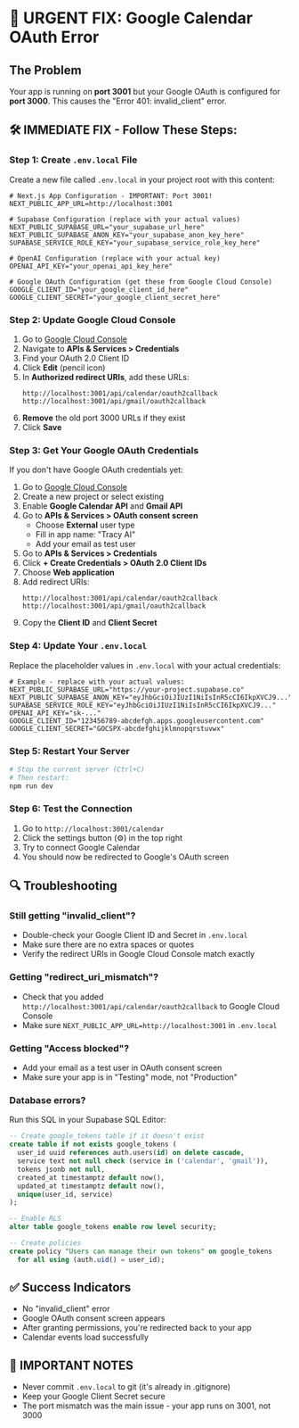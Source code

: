 # 🚨 URGENT FIX: Google Calendar OAuth Error

## The Problem
Your app is running on **port 3001** but your Google OAuth is configured for **port 3000**. This causes the "Error 401: invalid_client" error.

## 🛠️ IMMEDIATE FIX - Follow These Steps:

### Step 1: Create `.env.local` File
Create a new file called `.env.local` in your project root with this content:

```env
# Next.js App Configuration - IMPORTANT: Port 3001!
NEXT_PUBLIC_APP_URL=http://localhost:3001

# Supabase Configuration (replace with your actual values)
NEXT_PUBLIC_SUPABASE_URL="your_supabase_url_here"
NEXT_PUBLIC_SUPABASE_ANON_KEY="your_supabase_anon_key_here"
SUPABASE_SERVICE_ROLE_KEY="your_supabase_service_role_key_here"

# OpenAI Configuration (replace with your actual key)
OPENAI_API_KEY="your_openai_api_key_here"

# Google OAuth Configuration (get these from Google Cloud Console)
GOOGLE_CLIENT_ID="your_google_client_id_here"
GOOGLE_CLIENT_SECRET="your_google_client_secret_here"
```

### Step 2: Update Google Cloud Console
1. Go to [Google Cloud Console](https://console.cloud.google.com/)
2. Navigate to **APIs & Services > Credentials**
3. Find your OAuth 2.0 Client ID
4. Click **Edit** (pencil icon)
5. In **Authorized redirect URIs**, add these URLs:
   ```
   http://localhost:3001/api/calendar/oauth2callback
   http://localhost:3001/api/gmail/oauth2callback
   ```
6. **Remove** the old port 3000 URLs if they exist
7. Click **Save**

### Step 3: Get Your Google OAuth Credentials
If you don't have Google OAuth credentials yet:

1. Go to [Google Cloud Console](https://console.cloud.google.com/)
2. Create a new project or select existing
3. Enable **Google Calendar API** and **Gmail API**
4. Go to **APIs & Services > OAuth consent screen**
   - Choose **External** user type
   - Fill in app name: "Tracy AI"
   - Add your email as test user
5. Go to **APIs & Services > Credentials**
6. Click **+ Create Credentials > OAuth 2.0 Client IDs**
7. Choose **Web application**
8. Add redirect URIs:
   ```
   http://localhost:3001/api/calendar/oauth2callback
   http://localhost:3001/api/gmail/oauth2callback
   ```
9. Copy the **Client ID** and **Client Secret**

### Step 4: Update Your `.env.local`
Replace the placeholder values in `.env.local` with your actual credentials:

```env
# Example - replace with your actual values:
NEXT_PUBLIC_SUPABASE_URL="https://your-project.supabase.co"
NEXT_PUBLIC_SUPABASE_ANON_KEY="eyJhbGciOiJIUzI1NiIsInR5cCI6IkpXVCJ9..."
SUPABASE_SERVICE_ROLE_KEY="eyJhbGciOiJIUzI1NiIsInR5cCI6IkpXVCJ9..."
OPENAI_API_KEY="sk-..."
GOOGLE_CLIENT_ID="123456789-abcdefgh.apps.googleusercontent.com"
GOOGLE_CLIENT_SECRET="GOCSPX-abcdefghijklmnopqrstuvwx"
```

### Step 5: Restart Your Server
```bash
# Stop the current server (Ctrl+C)
# Then restart:
npm run dev
```

### Step 6: Test the Connection
1. Go to `http://localhost:3001/calendar`
2. Click the settings button (⚙️) in the top right
3. Try to connect Google Calendar
4. You should now be redirected to Google's OAuth screen

## 🔍 Troubleshooting

### Still getting "invalid_client"?
- Double-check your Google Client ID and Secret in `.env.local`
- Make sure there are no extra spaces or quotes
- Verify the redirect URIs in Google Cloud Console match exactly

### Getting "redirect_uri_mismatch"?
- Check that you added `http://localhost:3001/api/calendar/oauth2callback` to Google Cloud Console
- Make sure `NEXT_PUBLIC_APP_URL=http://localhost:3001` in `.env.local`

### Getting "Access blocked"?
- Add your email as a test user in OAuth consent screen
- Make sure your app is in "Testing" mode, not "Production"

### Database errors?
Run this SQL in your Supabase SQL Editor:

```sql
-- Create google_tokens table if it doesn't exist
create table if not exists google_tokens (
  user_id uuid references auth.users(id) on delete cascade,
  service text not null check (service in ('calendar', 'gmail')),
  tokens jsonb not null,
  created_at timestamptz default now(),
  updated_at timestamptz default now(),
  unique(user_id, service)
);

-- Enable RLS
alter table google_tokens enable row level security;

-- Create policies
create policy "Users can manage their own tokens" on google_tokens
  for all using (auth.uid() = user_id);
```

## ✅ Success Indicators
- No "invalid_client" error
- Google OAuth consent screen appears
- After granting permissions, you're redirected back to your app
- Calendar events load successfully

## 🚨 IMPORTANT NOTES
- Never commit `.env.local` to git (it's already in .gitignore)
- Keep your Google Client Secret secure
- The port mismatch was the main issue - your app runs on 3001, not 3000 
